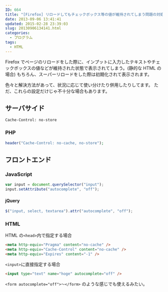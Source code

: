 ```yaml
---
ID: 664
title: "[Firefox] リロードしてもチェックボックス等の値が維持されてしまう問題の対処法"
date: 2013-09-06 13:41:41
updated: 2015-02-28 23:39:03
slug: 20130906134141.html
categories:
  - プログラム
tags:
  - HTML
---
```


Firefox でページのリロードをした際に、インプットに入力したテキストやチェックボックスの値などが維持された状態で表示されてしまう。(静的な HTML の場合)
もちろん、スーパーリロードをした際は初期化されて表示されます。

色々と解決方法があって、状況に応じて使い分けたり併用したりしてます。
ただ、これらの設定だけじゃ不十分な場合もあります。

## サーバサイド

```
Cache-Control: no-store
```

### PHP

```php
header("Cache-Control: no-cache, no-store");
```

## フロントエンド

### JavaScript

```js
var input = document.querySelector("input");
input.setAttribute("autocomplete", "off");
```

#### jQuery

```js
$("input, select, textarea").attr("autocomplete", "off");
```

### HTML

HTML の`<head>`内で指定する場合

```html
<meta http-equiv="Pragma" content="no-cache" />
<meta http-equiv="Cache-Control" content="no-cache" />
<meta http-equiv="Expires" content="-1" />
```

`<input>`に直接指定する場合

```html
<input type="text" name="hoge" autocomplete="off" />
```

`<form autocomplete="off">～</form>` のような感じでも使えるみたい。
